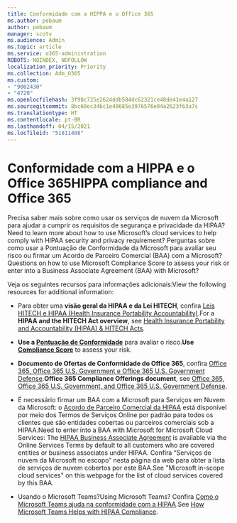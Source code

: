 ```yaml
---
title: Conformidade com a HIPPA e o Office 365
ms.author: pebaum
author: pebaum
manager: scotv
ms.audience: Admin
ms.topic: article
ms.service: o365-administration
ROBOTS: NOINDEX, NOFOLLOW
localization_priority: Priority
ms.collection: Adm_O365
ms.custom:
- "9002430"
- "4720"
ms.openlocfilehash: 3f98c725e2624ddb584dc62321ce48de41e4a127
ms.sourcegitcommit: 8bc60ec34bc1e40685e3976576e04a2623f63a7c
ms.translationtype: HT
ms.contentlocale: pt-BR
ms.lasthandoff: 04/15/2021
ms.locfileid: "51811408"
---
```

# <a name="hippa-compliance-and-office-365"></a><span data-ttu-id="c42bd-102">Conformidade com a HIPPA e o Office 365</span><span class="sxs-lookup"><span data-stu-id="c42bd-102">HIPPA compliance and Office 365</span></span>

<span data-ttu-id="c42bd-103">Precisa saber mais sobre como usar os serviços de nuvem da Microsoft para ajudar a cumprir os requisitos de segurança e privacidade da HIPAA?</span><span class="sxs-lookup"><span data-stu-id="c42bd-103">Need to learn more about how to use Microsoft’s cloud services to help comply with HIPAA security and privacy requirement?</span></span>  <span data-ttu-id="c42bd-104">Perguntas sobre como usar a Pontuação de Conformidade da Microsoft para avaliar seu risco ou firmar um Acordo de Parceiro Comercial (BAA) com a Microsoft?</span><span class="sxs-lookup"><span data-stu-id="c42bd-104">Questions on how to use Microsoft Compliance Score to assess your risk or enter into a Business Associate Agreement (BAA) with Microsoft?</span></span>  

<span data-ttu-id="c42bd-105">Veja os seguintes recursos para informações adicionais:</span><span class="sxs-lookup"><span data-stu-id="c42bd-105">View the following resources for additional information:</span></span>

- <span data-ttu-id="c42bd-106">Para obter uma **visão geral da HIPAA e da Lei HITECH**, confira [Leis HITECH e HIPAA (Health Insurance Portability Accountability)](https://docs.microsoft.com/microsoft-365/compliance/offering-hipaa-hitech?view=o365-worldwide).</span><span class="sxs-lookup"><span data-stu-id="c42bd-106">For a **HIPAA and the HITECH Act overview**, see [Health Insurance Portability and Accountability (HIPAA) & HITECH Acts](https://docs.microsoft.com/microsoft-365/compliance/offering-hipaa-hitech?view=o365-worldwide).</span></span>

- <span data-ttu-id="c42bd-107">**Use a [Pontuação de Conformidade](https://docs.microsoft.com/microsoft-365/compliance/offering-hipaa-hitech?view=o365-worldwide#use-microsoft-compliance-score-to-assess-your-risk)** para avaliar o risco.</span><span class="sxs-lookup"><span data-stu-id="c42bd-107">**Use [Compliance Score](https://docs.microsoft.com/microsoft-365/compliance/offering-hipaa-hitech?view=o365-worldwide#use-microsoft-compliance-score-to-assess-your-risk)** to assess your risk.</span></span>

- <span data-ttu-id="c42bd-108">**Documento de Ofertas de Conformidade do Office 365**, confira [Office 365, Office 365 U.S. Government e Office 365 U.S. Government Defense](https://go.microsoft.com/fwlink/p/?LinkID=2077751).</span><span class="sxs-lookup"><span data-stu-id="c42bd-108">**Office 365 Compliance Offerings document**, see [Office 365, Office 365 U.S. Government, and Office 365 U.S. Government Defense](https://go.microsoft.com/fwlink/p/?LinkID=2077751).</span></span>

- <span data-ttu-id="c42bd-109">É necessário firmar um BAA com a Microsoft para Serviços em Nuvem da Microsoft: o [Acordo de Parceiro Comercial da HIPAA](https://aka.ms/BAA) está disponível por meio dos Termos de Serviços Online por padrão para todos os clientes que são entidades cobertas ou parceiros comerciais sob a HIPAA.</span><span class="sxs-lookup"><span data-stu-id="c42bd-109">Need to enter into a BAA with Microsoft for Microsoft Cloud Services: The [HIPAA Business Associate Agreement](https://aka.ms/BAA) is available via the Online Services Terms by default to all customers who are covered entities or business associates under HIPAA.</span></span> <span data-ttu-id="c42bd-110">Confira “Serviços de nuvem da Microsoft no escopo” nesta página da web para obter a lista de serviços de nuvem cobertos por este BAA.</span><span class="sxs-lookup"><span data-stu-id="c42bd-110">See "Microsoft in-scope cloud services" on this webpage for the list of cloud services covered by this BAA.</span></span>

- <span data-ttu-id="c42bd-111">Usando o Microsoft Teams?</span><span class="sxs-lookup"><span data-stu-id="c42bd-111">Using Microsoft Teams?</span></span> <span data-ttu-id="c42bd-112">Confira [Como o Microsoft Teams ajuda na conformidade com a HIPAA](https://www.microsoft.com/microsoft-365/blog/2019/04/30/white-paper-microsoft-teams-healthcare-providers-hipaa-compliance/).</span><span class="sxs-lookup"><span data-stu-id="c42bd-112">See [How Microsoft Teams Helps with HIPAA Compliance](https://www.microsoft.com/microsoft-365/blog/2019/04/30/white-paper-microsoft-teams-healthcare-providers-hipaa-compliance/).</span></span>

